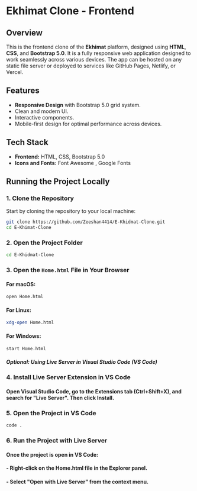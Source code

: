 # Ekhimat Clone - Frontend

## Overview
This is the frontend clone of the **Ekhimat** platform, designed using **HTML**, **CSS**, and **Bootstrap 5.0**. It is a fully responsive web application designed to work seamlessly across various devices. The app can be hosted on any static file server or deployed to services like GitHub Pages, Netlify, or Vercel.

## Features
- **Responsive Design** with Bootstrap 5.0 grid system.
- Clean and modern UI.
- Interactive components.
- Mobile-first design for optimal performance across devices.

## Tech Stack
- **Frontend:** HTML, CSS, Bootstrap 5.0
- **Icons and Fonts:** Font Awesome , Google Fonts

## Running the Project Locally

### 1. Clone the Repository
Start by cloning the repository to your local machine:
```bash
git clone https://github.com/Zeeshan4414/E-Khidmat-Clone.git
cd E-Khimat-Clone
```
### 2. Open the Project Folder
```bash
cd E-Khidmat-Clone
```
### 3. Open the `Home.html` File in Your Browser
#### For macOS:
```bash
open Home.html
```
#### For Linux:
```bash
xdg-open Home.html
```
#### For Windows:
```bash
start Home.html
```
##### Optional: Using Live Server in Visual Studio Code (VS Code)

### 4. Install Live Server Extension in VS Code
#### Open Visual Studio Code, go to the Extensions tab (Ctrl+Shift+X), and search for "Live Server". Then click Install.

### 5. Open the Project in VS Code
```bash
code .
```
### 6. Run the Project with Live Server
#### Once the project is open in VS Code:
#### - Right-click on the Home.html file in the Explorer panel.
#### - Select "Open with Live Server" from the context menu.